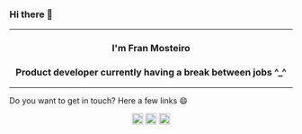 <h3>Hi there 👋 </h3>
<hr/>
<h3 align="center">I'm Fran Mosteiro</h3>
<h3 align="center">Product developer currently having a break between jobs ^_^</h3>
<hr/>
<span align="center">
Do you want to get in touch? Here a few links 😄
</span>
<p align="center">
<a href="https://franmosteiro.github.io/" target="_blank"><img align="center" src="https://www.flaticon.es/svg/static/icons/svg/246/246715.svg" alt="https://franmosteiro.github.io/" height="20" width="20" /></a>  
<a href="https://twitter.com/fran_mosteiro" target="_blank"><img align="center" src="https://cdn.cdnlogo.com/logos/t/96/twitter-icon.svg" alt="https://twitter.com/fran_mosteiro" height="20" width="20" /></a>	
<a href="https://www.linkedin.com/in/franmosteiro" target="_blank"><img align="center" src="https://content.linkedin.com/content/dam/me/business/en-us/amp/brand-site/v2/bg/LI-Bug.svg.original.svg" alt="www.linkedin.com/in/franmosteiro" height="20" width="20" /></a>
</p>
